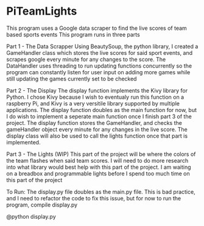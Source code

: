# PiTeamLights
This program uses a Google data scraper to find the live scores of team based sports events
This program runs in three parts

Part 1 - The Data Scrapper
  Using BeautySoup, the python library, I created a GameHandler class which stores the live scores for said sport events, and scrapes google every minute for any changes to the score. The DataHandler uses threading to run updating functions concurrently so the program can constantly listen for user input on adding more games while still updating the games currently set to be checked
  
  Part 2 - The Display
    The display function implements the Kivy library for Python. I chose Kivy because I wish to eventualy run this function on a raspberry Pi, and Kivy is a very versitile library supported by multiple applications. The display function doubles as the main function for now, but I do wish to implement a seperate main function once I finish part 3 of the project. The display function stores the GameHandler, and checks the gameHandler object every minute for any changes in the live score. The display class will also be used to call the lights function once that part is implemented.
    
Part 3 - The Lights (WIP)
    This part of the project will be where the colors of the team flashes when said team scores. I will need to do more research into what library would best help with this part of the project. I am waiting on a breadbox and programmable lights before I spend too much time on this part of the project

To Run:
The display.py file doubles as the main.py file. This is bad practice, and I need to refactor the code to fix this issue, but for now to run the program, compile display.py

@python display.py

